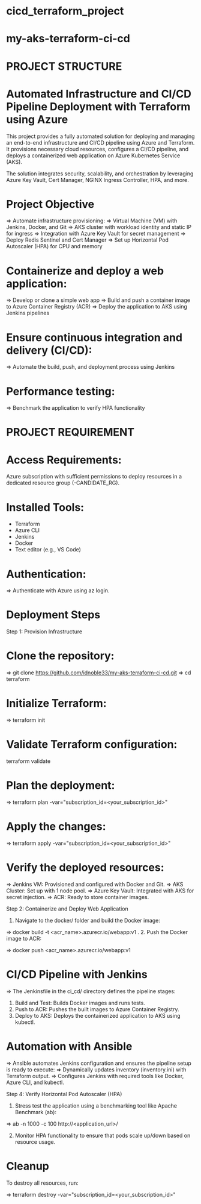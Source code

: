 # cicd_terraform_project
# my-aks-terraform-ci-cd
# PROJECT STRUCTURE
#
<!-- CLOUDCICD/
└── terraform/
    ├── main.tf                  # Updated to target specific resource group
    ├── variables.tf             # Variables updated for resource group scope
    ├── outputs.tf
    ├── terraform.tfvars         # Ensure resource group name and location are specified
    ├── scripts/
    │   ├── install-jenkins.sh
    │   ├── monitor-hpa.sh
    │   ├── benchmark-hpa.sh
    ├── modules/
        ├── vm/
        │   ├── main.tf          # Resources in VM module scoped to resource group
        │   ├── variables.tf
        │   ├── outputs.tf
        ├── aks/
        │   ├── main.tf          # Resources in AKS module scoped to resource group
        │   ├── variables.tf
        │   ├── outputs.tf
        ├── keyvault/
        │   ├── main.tf          # Resources in Key Vault module scoped to resource group
        │   ├── variables.tf
        │   ├── outputs.tf
        ├── acr/
        │   ├── main.tf          # Resources in ACR module scoped to resource group
        │   ├── variables.tf
        │   ├── outputs.tf
└── application/
    ├── app.py
    ├── Dockerfile
    ├── requirements.txt
    ├── k8s/
        ├── deployment.yaml
        ├── service.yaml
        ├── ingress.yaml
        ├── hpa.yaml -->

# Automated Infrastructure and CI/CD Pipeline Deployment with Terraform using Azure

This project provides a fully automated solution for deploying and managing an end-to-end infrastructure and CI/CD pipeline using Azure and Terraform. It provisions necessary cloud resources, configures a CI/CD pipeline, and deploys a containerized web application on Azure Kubernetes Service (AKS).

The solution integrates security, scalability, and orchestration by leveraging Azure Key Vault, Cert Manager, NGINX Ingress Controller, HPA, and more.


# Project Objective
=> Automate infrastructure provisioning:
=> Virtual Machine (VM) with Jenkins, Docker, and Git
=> AKS cluster with workload identity and static IP for ingress
=> Integration with Azure Key Vault for secret management
=> Deploy Redis Sentinel and Cert Manager
=> Set up Horizontal Pod Autoscaler (HPA) for CPU and memory

# Containerize and deploy a web application:
=> Develop or clone a simple web app
=> Build and push a container image to Azure Container Registry (ACR)
=> Deploy the application to AKS using Jenkins pipelines

# Ensure continuous integration and delivery (CI/CD):
=> Automate the build, push, and deployment process using Jenkins

# Performance testing:
=> Benchmark the application to verify HPA functionality

# PROJECT REQUIREMENT
# Access Requirements:

Azure subscription with sufficient permissions to deploy resources in a dedicated resource group (<Idowu-Candidate>-CANDIDATE_RG).

# Installed Tools:

- Terraform
- Azure CLI
- Jenkins
- Docker
- Text editor (e.g., VS Code)

# Authentication:

=> Authenticate with Azure using az login.

# Deployment Steps

Step 1: Provision Infrastructure
# Clone the repository:


=> git clone https://github.com/idnoble33/my-aks-terraform-ci-cd.git
=> cd terraform
# Initialize Terraform:

=> terraform init

# Validate Terraform configuration:

terraform validate

# Plan the deployment:

=> terraform plan -var="subscription_id=<your_subscription_id>"

# Apply the changes:

=> terraform apply -var="subscription_id=<your_subscription_id>"

# Verify the deployed resources:

=> Jenkins VM: Provisioned and configured with Docker and Git.
=> AKS Cluster: Set up with 1 node pool.
=> Azure Key Vault: Integrated with AKS for secret injection.
=> ACR: Ready to store container images.

Step 2: Containerize and Deploy Web Application
1. Navigate to the docker/ folder and build the Docker image:

=>  docker build -t <acr_name>.azurecr.io/webapp:v1 .
2. Push the Docker image to ACR:

=> docker push <acr_name>.azurecr.io/webapp:v1

# CI/CD Pipeline with Jenkins

=>  The Jenkinsfile in the ci_cd/ directory defines the pipeline stages:
1. Build and Test: Builds Docker images and runs tests.
2. Push to ACR: Pushes the built images to Azure Container Registry.
3. Deploy to AKS: Deploys the containerized application to AKS using kubectl.

# Automation with Ansible

=> Ansible automates Jenkins configuration and ensures the pipeline setup is ready to execute:
=> Dynamically updates inventory (inventory.ini) with Terraform output.
=> Configures Jenkins with required tools like Docker, Azure CLI, and kubectl.



Step 4: Verify Horizontal Pod Autoscaler (HPA)
1. Stress test the application using a benchmarking tool like Apache Benchmark (ab):

=> ab -n 1000 -c 100 http://<application_url>/

2. Monitor HPA functionality to ensure that pods scale up/down based on resource usage.

# Cleanup
To destroy all resources, run:


=> terraform destroy -var="subscription_id=<your_subscription_id>"




